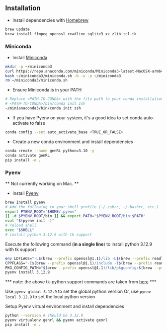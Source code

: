 

## Installation
- Install dependencies with [Homebrew](https://brew.sh/)
```bash 
brew update
brew install ffmpeg openssl readline sqlite3 xz zlib tcl-tk
```

### Miniconda
- Install [Miniconda](https://docs.anaconda.com/miniconda/install)
```bash
mkdir -p ~/miniconda3
curl https://repo.anaconda.com/miniconda/Miniconda3-latest-MacOSX-arm64.sh -o ~/miniconda3/miniconda.sh
bash ~/miniconda3/miniconda.sh -b -u -p ~/miniconda3
rm ~/miniconda3/miniconda.sh
```
- Ensure Miniconda is in your PATH
```bash
# Replace <PATH-TO-CONDA> with the file path to your conda installation
# <PATH-TO-CONDA>/bin/conda init zsh
~/minianaconda3/bin/conda init zsh
```
- If you have Pyenv on your system, it's a good idea to set conda auto-activate to false
```bash
conda config --set auto_activate_base <TRUE_OR_FALSE>
```
- Create a new conda environment and install dependencies
```bash
conda create --name genRL python=3.10 -y
conda activate genRL
pip install -e .
```

### Pyenv
** Not currently working on Mac. **
- Install [Pyenv](https://github.com/pyenv/pyenv)
```bash
brew install pyenv
# Add the following to your shell profile (~/.zshrc, ~/.bashrc, etc.)
export PYENV_ROOT="$HOME/.pyenv"
[[ -d $PYENV_ROOT/bin ]] && export PATH="$PYENV_ROOT/bin:$PATH"
eval "$(pyenv init -)"
# reload shell
exec "$SHELL"
# install python 3.12.9 with tk support
```
Execute the following command (**in a single line**) to install python 3.12.9 with tk support
```bash
env LDFLAGS="-L$(brew --prefix openssl@1.1)/lib -L$(brew --prefix readline)/lib -L$(brew --prefix sqlite3)/lib -L$(brew --prefix xz)/lib -L$(brew --prefix zlib)/lib -L$(brew --prefix tcl-tk)/lib" \
CPPFLAGS="-I$(brew --prefix openssl@1.1)/include -I$(brew --prefix readline)/include -I$(brew --prefix sqlite3)/include -I$(brew --prefix xz)/include -I$(brew --prefix zlib)/include -I$(brew --prefix tcl-tk)/include" \
PKG_CONFIG_PATH="$(brew --prefix openssl@1.1)/lib/pkgconfig:$(brew --prefix readline)/lib/pkgconfig:$(brew --prefix sqlite3)/lib/pkgconfig:$(brew --prefix xz)/lib/pkgconfig:$(brew --prefix zlib)/lib/pkgconfig:$(brew --prefix tcl-tk)/lib/pkgconfig" \
pyenv install 3.12.9
```
*** note: the above tk-python support commands are taken from [here](https://dev.to/xshapira/using-tkinter-with-pyenv-a-simple-two-step-guide-hh5) ***

Use `pyenv global 3.12.9` to set the global python version
Or, use `pyenv local 3.12.9` to set the local python version

Setup Pyenv virtual environment and install dependencies
```bash
python --version # should be 3.12.9
pyenv virtualenv genrl && pyenv activate genrl
pip install -e .
```